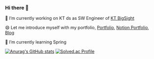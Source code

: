 ### Hi there 👋 
🔭 I’m currently working on KT ds as SW Engineer of [KT BigSight](https://bigsight.kt.com)

😄 Let me introduce myself with my portfolio, [Portfolio](https://github.com/carnival77/carnival77/files/10529255/_.pdf), [Notion Portfolio](https://woozy-passbook-7ae.notion.site/Evan-e80121ba5b3544d090a68339ac134162), [Blog](https://carnival.tistory.com/)

🌱 I’m currently learning Spring

<!--
**carnival77/carnival77** is a ✨ _special_ ✨ repository because its `README.md` (this file) appears on your GitHub profile.

Here are some ideas to get you started:

- 🔭 I’m currently working on ...
- 🌱 I’m currently learning ...
- 👯 I’m looking to collaborate on ...
- 🤔 I’m looking for help with ...
- 💬 Ask me about ...
- 📫 How to reach me: ...
- 😄 Pronouns: ...
- ⚡ Fun fact: ...
-->
[![Anurag's GitHub stats](https://github-readme-stats.vercel.app/api?username=carnival77)](https://github.com/anuraghazra/github-readme-stats)
[![Solved.ac Profile](http://mazassumnida.wtf/api/v2/generate_badge?boj=stam0325)](https://solved.ac/stam0325/)
